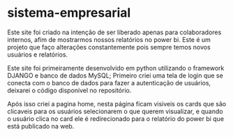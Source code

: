 # sistema-empresarial

Este site foi criado na intenção de ser liberado apenas para colaboradores internos, afim de mostrarmos nossos relatórios no power bi.
Este é um projeto que faço alterações constantemente pois sempre temos novos usuários e relatórios.

Este site foi primeiramente desenvolvido em python utilizando o framework DJANGO e banco de dados MySQL; 
Primeiro criei uma tela de login que se conecta com o banco de dados para fazer a autenticação de usuários, deixarei o código disponível no repositório.

Após isso criei a pagina home, nesta página ficam visiveis os cards que são clicaveis para os usuários selecionarem o que querem visualizar, e quando o usuário clica no card ele é redirecionado para o relatório do power bi que está publicado na web. 
